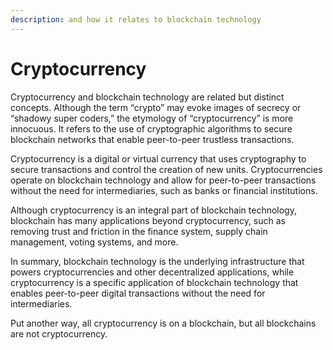 ```yaml
---
description: and how it relates to blockchain technology
---
```


# Cryptocurrency

Cryptocurrency and blockchain technology are related but distinct concepts. Although the term “crypto” may evoke images of secrecy or “shadowy super coders,” the etymology of “cryptocurrency” is more innocuous. It refers to the use of cryptographic algorithms to secure blockchain networks that enable peer-to-peer trustless transactions.

Cryptocurrency is a digital or virtual currency that uses cryptography to secure transactions and control the creation of new units. Cryptocurrencies operate on blockchain technology and allow for peer-to-peer transactions without the need for intermediaries, such as banks or financial institutions.

Although cryptocurrency is an integral part of blockchain technology, blockchain has many applications beyond cryptocurrency, such as removing trust and friction in the finance system, supply chain management, voting systems, and more.

In summary, blockchain technology is the underlying infrastructure that powers cryptocurrencies and other decentralized applications, while cryptocurrency is a specific application of blockchain technology that enables peer-to-peer digital transactions without the need for intermediaries.

Put another way, all cryptocurrency is on a blockchain, but all blockchains are not cryptocurrency.
